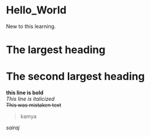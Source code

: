# Hello_World
New to this learning.
# The largest heading
# The second largest heading
**this line is bold**\
*This line is italicized*\
~~This was mistaken text~~
> kamya


*sairaj*
